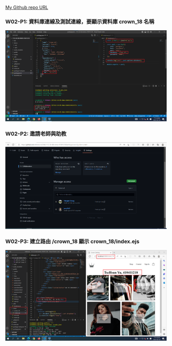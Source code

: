 [My Github repo URL](https://github.com/whitestorm2346/1112-2A-db-demo-410411218)

### W02-P1: 資料庫連線及測試連線，要顯示資料庫 crown_18 名稱

![](w02-p1-1.png)

### W02-P2: 邀請老師與助教

![](w02-p2-1.png)

### W02-P3: 建立路由 /crown_18 顯示 crown_18/index.ejs

![](w02-p3-1.png)
